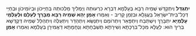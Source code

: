 **יִתְגַּדַּל**
וְיִתְקַדַּשׁ שְׁמֵיהּ רַבָּא בְּעָלְֿמָא דִּבְרָא כִרְעוּתֵהּ וְיַמְלִיךְ מַלְכוּתֵהּ בְּחַיֵּיכוֹן וּבְיוֹמֵיכוֹן וּבְחַיֵּי דְכָל־בֵּית־יִשְׂרָאֵל בַּעֲגָלָא וּבִזְמַן קָרִיב - וְאִמְרוּ 
**אָמֵן׃ יְהֵא שְׁמֵיהּ רַבָּא מְבָרַךְ לְעָלַם וּלְעָלְֿמֵי עָלְֿמַיָּא**
 יִתְבָּרַךְ וְיִשְׁתַּבַּח וְיִתְפָּאַר וְיִתְרוֹמַם וְיִתְנַשֵּׂא וְיִתְהַדַּר וְיִתְעַלֶּה וְיִתְהַלַּל שְׁמֵיהּ דְּקֻדְשָׁא בְּרִיךְ הוּא
 ׃ לְעֵֽלָּא מִכָּל־בִּרְכָתָא וְשִׁירָתָא תֻּשְׁבְּֿחָתָא וְנֶחָמָתָא דַּאֲמִירָן בְּעָלְֿמָא וְאִמְרוּ 
 **אָמֵן׃**